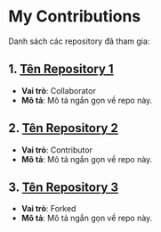 # My Contributions

Danh sách các repository đã tham gia:

## 1. [Tên Repository 1](https://github.com/username/repo1)
- **Vai trò**: Collaborator
- **Mô tả**: Mô tả ngắn gọn về repo này.

## 2. [Tên Repository 2](https://github.com/username/repo2)
- **Vai trò**: Contributor
- **Mô tả**: Mô tả ngắn gọn về repo này.

## 3. [Tên Repository 3](https://github.com/username/repo3)
- **Vai trò**: Forked
- **Mô tả**: Mô tả ngắn gọn về repo này.

